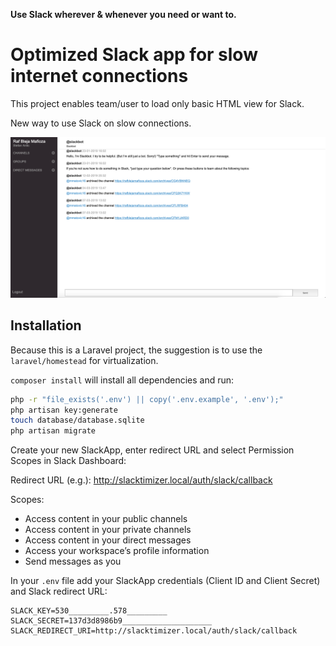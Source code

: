 **Use Slack wherever & whenever you need or want to.**
# Optimized Slack app for slow internet connections
This project enables team/user to load only basic HTML view for Slack.

New way to use Slack on slow connections.

![](./screen-shot.png)

## Installation
Because this is a Laravel project, the suggestion is to use the `laravel/homestead` for virtualization.

`composer install` will install all dependencies and run:
```sh
php -r "file_exists('.env') || copy('.env.example', '.env');"
php artisan key:generate
touch database/database.sqlite
php artisan migrate
```

Create your new SlackApp, enter redirect URL and select Permission Scopes in Slack Dashboard:

Redirect URL (e.g.): http://slacktimizer.local/auth/slack/callback

Scopes:
- Access content in your public channels
- Access content in your private channels
- Access content in your direct messages
- Access your workspace’s profile information
- Send messages as you

In your `.env` file add your SlackApp credentials (Client ID and Client Secret) and Slack redirect URL:
```
SLACK_KEY=530_________.578_________
SLACK_SECRET=137d3d8986b9____________________
SLACK_REDIRECT_URI=http://slacktimizer.local/auth/slack/callback
```
